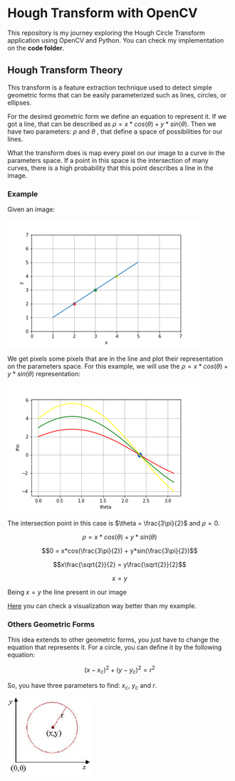 # Hough Transform with OpenCV

This repository is my journey exploring the Hough Circle Transform application using OpenCV and Python. You can check my implementation on the **code folder**.


## Hough Transform Theory

This transform is a feature extraction technique used to detect simple geometric forms that can be easily parameterized such as lines, circles, or ellipses. 

For the desired geometric form we define an equation to represent it. If we got a line, that can be described as  $\rho = x*cos(\theta) + y*sin(\theta)$. Then we have two parameters:  $\rho$ and $\theta$ , that define a space of possibilities for our lines.

What the transform does is map every pixel on our image to a curve in the parameters space. If a point in this space is the intersection of many curves, there is a high probability that this point describes a line in the image.

### Example

Given an image:

![rho_theta](img/simple_line_wpoints.png)

We get pixels some pixels that are in the line and plot their representation on the parameters space. For this example, we will use the $\rho = x*cos(\theta) + y*sin(\theta)$ representation:
	
![rho_theta](img/rho_theta.png)

The intersection point in this case is $\theta = \frac{3\pi}{2}$ and $\rho = 0$.

$$\rho = x*cos(\theta) + y*sin(\theta)$$

$$0 = x*cos(\frac{3\pi}{2}) + y*sin(\frac{3\pi}{2})$$

$$x\frac{\sqrt{2}}{2} = y\frac{\sqrt{2}}{2}$$


$$x = y$$

Being $x = y$ the line present in our image

[Here](https://www.youtube.com/watch?v=ebfi7qOFLuo&ab_channel=octaviVision) you can check a visualization way better than my example.

### Others Geometric Forms

This idea extends to other geometric forms, you just have to change the equation that represents it. For a circle, you can define it by the following equation:

$$(x-x_c)^2 + (y - y_c)^2 = r^2$$

So, you have three parameters to find: $x_c$, $y_c$ and $r$.

![rho_theta](img/circle.png)